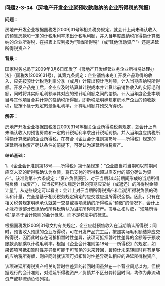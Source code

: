 ### 问题2-3-34（房地产开发企业就预收款缴纳的企业所得税的列报）

**问题：**

房地产开发企业根据国税发[2009]31号等相关税务规定，就会计上尚未确认收入的预售房款和一定的计税毛利率求出计税毛利额，并入当年度应纳税所得额计算缴纳的企业所得税，在报表上应列报为“预缴所得税”（或“其他流动资产”）还是递延所得税资产？

**背景：**

国家税务总局于2009年3月6日印发了《房地产开发经营业务企业所得税处理办法》（国税发[2009]31号），其第九条规定：企业销售未完工开发产品取得的收入，应先按预计计税毛利率分季（或月）计算出预计毛利额，计入当期应纳税所得额。开发产品完工后，企业应及时结算其计税成本并计算此前销售收入的实际毛利额，同时将其实际毛利额与其对应的预计毛利额之间的差额，计入当年度企业本项目与其他项目合并计算的应纳税所得额。即新税法明确规定房地产企业的预收款项，应按不低于规定的最低毛利率，计算毛利额并预交所得税。

**解答：**

房地产开发企业根据国税发[2009]31号等相关企业所得税税务规定，就会计上尚未确认收入的预售房款和一定的计税毛利率求出计税毛利额，并入当年度应纳税所得额计算缴纳的企业所得税，在符合《企业会计准则第18号——所得税》规定的递延所得税资产确认条件的前提下，可确认为递延所得税资产。

**结论基础：**

1、《企业会计准则第18号——所得税》第十条规定：“企业应当将当期和以前期间应交未交的所得税确认为负债，将已支付的所得税超过应支付的部分确认为资产”。该准则第十六条规定：“资产负债表日，对于当期和以前期间形成的当期所得税负债（或资产），应当按照税法规定计算的预期应交纳（或返还）的所得税金额计量”。从这些规定可以看出：会计上对于当期所得税资产和当期所得税负债的确认和计量，完全是基于相关税务规定确定的应交或应退所得税金额。因此，只有在相关税务规定明确承认就某一交易或事项缴纳的所得税系“预缴”的情况下，会计上才能将该部分已缴纳的所得税确认为当期所得税资产。而与之相对应，“递延所得税”是基于会计原则的会计概念，而不是税法中的概念。

根据国税发[2009]31号文的有关规定，企业应就预售收入在当期确认所得税；同时，预售收入预缴的企业所得税，可在开发产品完工后，按照实际毛利额结算应交所得税，因而此时存在可抵扣暂时性差异，该项可抵扣暂时性差异的金额等于预收账款余额乘以计税毛利率。根据《企业会计准则第18号——所得税》的规定，如果该项可抵扣暂时性差异很可能于可预见的未来转回，且预计未来转回时将有足够的应纳税所得额，则应同时就该项可抵扣暂时性差异确认相应的递延所得税资产。

该项递延所得税资产相关的暂时性差异的转回时间虽然在一个营业周期以内，但根据现行的会计准则，对递延所得税资产／负债并不区分其转回时间，均作为非流动资产或非流动负债列报。